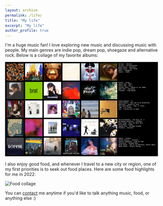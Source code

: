 ```yaml
---
layout: archive
permalink: /life/
title: "My life"
excerpt: "My life"
author_profile: true
---
```


I'm a huge music fan! I love exploring new music and discussing music with people. My main genres are indie pop, dream pop, shoegaze and alternative rock. Below is a collage of my favorite albums:

![Album collage](./../images/topsters2.png)

I also enjoy good food, and whenever I travel to a new city or region, one of my first priorities is to seek out food places. Here are some food highlights for me in 2022:

![Food collage](./../images/food_collage.png)

You can [contact](https://yma17.github.io/contact/) me anytime if you'd like to talk anything music, food, or anything else :)